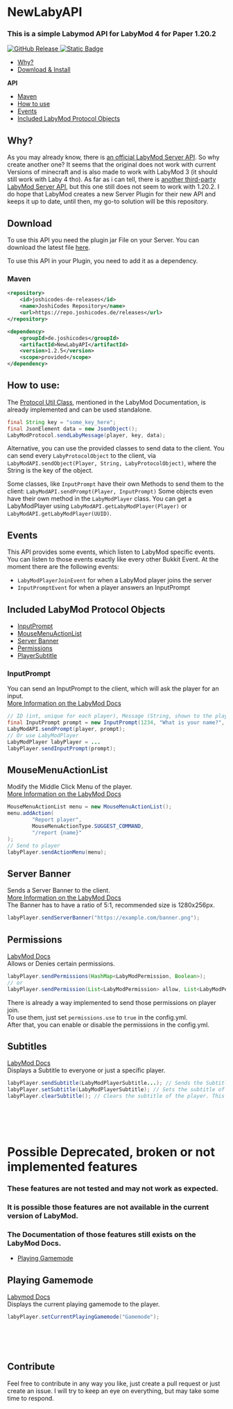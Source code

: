 # NewLabyAPI
### This is a simple Labymod API for LabyMod 4 for Paper 1.20.2

<a href="https://github.com/JoshiCodes/NewLabyAPI/releases/latest">
    <img alt="GitHub Release" src="https://img.shields.io/github/v/release/JoshiCodes/NewLabyAPI?include_prereleases">
</a>
<a href="https://www.spigotmc.org/resources/newlabyapi.118310/">
    <img alt="Static Badge" src="https://img.shields.io/badge/Spigot-download-yellow">
</a>

<br>

- [Why?](#why)
- [Download & Install](#download)
    
<b>API</b>
- [Maven](#maven)
- [How to use](#how-to-use)
- [Events](#events)
- [Included LabyMod Protocol Objects](#included-labymod-protocol-objects)

## Why?
As you may already know, there is [an official LabyMod Server API](https://github.com/LabyMod/labymod-server-api). So why create another one?
It seems that the original does not work with current Versions of minecraft and is also made to work with LabyMod 3 (it should still work with Laby 4 tho).
As far as i can tell, there is [another third-party LabyMod Server API](https://www.spigotmc.org/resources/labymod-server-api-1-8-1-17-1.92724/), but this one still does not seem to work with 1.20.2.
I do hope that LabyMod creates a new Server Plugin for their new API and keeps it up to date, until then, my go-to solution will be this repository.

## Download
To use this API you need the plugin jar File on your Server.
You can download the latest file [here](https://github.com/JoshiCodes/NewLabyAPI/releases).

To use this API in your Plugin, you need to add it as a dependency.
### Maven
````xml
<repository>
    <id>joshicodes-de-releases</id>
    <name>JoshiCodes Repository</name>
    <url>https://repo.joshicodes.de/releases</url>
</repository>

<dependency>
    <groupId>de.joshicodes</groupId>
    <artifactId>NewLabyAPI</artifactId>
    <version>1.2.5</version>
    <scope>provided</scope>
</dependency>
````

## How to use:
The [Protocol Util Class](https://docs.labymod.net/pages/server/protocol/protocol/#utils-class), mentioned in the LabyMod Documentation,
is already implemented and can be used standalone.

````java
final String key = "some_key_here";
final JsonElement data = new JsonObject();
LabyModProtocol.sendLabyMessage(player, key, data);
````

Alternative, you can use the provided classes to send data to the client.
You can send every ``LabyProtocolObject`` to the client, via `LabyModAPI.sendObject(Player, String, LabyProtocolObject)`, where the String is the key of the object.

Some classes, like ``InputPrompt`` have their own Methods to send them to the client:
``LabyModAPI.sendPrompt(Player, InputPrompt)``
Some objects even have their own method in the ``LabyModPlayer`` class.
You can get a LabyModPlayer using ``LabyModAPI.getLabyModPlayer(Player)`` or ``LabyModAPI.getLabyModPlayer(UUID)``.

## Events
This API provides some events, which listen to LabyMod specific events.
You can listen to those events exactly like every other Bukkit Event.
At the moment there are the following events:
- ``LabyModPlayerJoinEvent`` for when a LabyMod player joins the server
- ``InputPromptEvent`` for when a player answers an InputPrompt

## Included LabyMod Protocol Objects

- [InputPrompt](#inputprompt)
- [MouseMenuActionList](#mousemenuactionlist)
- [Server Banner](#server-banner)
- [Permissions](#permissions)
- [PlayerSubtitle](#subtitles)

### InputPrompt
You can send an InputPrompt to the client, which will ask the player for an input. <br>
[More Information on the LabyMod Docs](https://docs.labymod.net/pages/server/minecraft/input_prompt/)
````java
// ID (int, unique for each player), Message (String, shown to the player), Value (String, default value), Placeholder (String, placeholder)
final InputPrompt prompt = new InputPrompt(1234, "What is your name?", "<Name>", "<Name>");
LabyModAPI.sendPrompt(player, prompt);
// Or use LabyModPlayer
LabyModPlayer labyPlayer = ...
labyPlayer.sendInputPrompt(prompt);
````

## MouseMenuActionList
Modify the Middle Click Menu of the player. <br>
[More Information on the LabyMod Docs](https://docs.labymod.net/pages/server/labymod/action_menu/)
````java
MouseMenuActionList menu = new MouseMenuActionList();
menu.addAction(
        "Report player",
        MouseMenuActionType.SUGGEST_COMMAND,
        "/report {name}"
);
// Send to player
labyPlayer.sendActionMenu(menu);
````

## Server Banner
Sends a Server Banner to the client. <br>
[More Information on the LabyMod Docs](https://docs.labymod.net/pages/server/displays/tablist/#server-banner) <br>
The Banner has to have a ratio of 5:1, recommended size is 1280x256px.
````java
labyPlayer.sendServerBanner("https://example.com/banner.png");
````

## Permissions
[LabyMod Docs](https://docs.labymod.net/pages/server/moderation/permissions/) <br>
Allows or Denies certain permissions.
````java
labyPlayer.sendPermissions(HashMap<LabyModPermission, Boolean>);
// or
labyPlayer.sendPermission(List<LabyModPermission> allow, List<LabyModPermission> deny);
````
There is already a way implemented to send those permissions on player join.<br>
To use them, just set ``permissions.use`` to ``true`` in the config.yml. <br>
After that, you can enable or disable the permissions in the config.yml.

## Subtitles
[LabyMod Docs](https://docs.labymod.net/pages/server/displays/subtitles/) <br>
Displays a Subtitle to everyone or just a specific player.
````java
labyPlayer.sendSubtitle(LabyModPlayerSubtitle...); // Sends the Subtitles to just this player
labyPlayer.setSubtitle(LabyModPlayerSubtitle); // Sets the subtitle of the player. This updates the subtitle for everyone.
labyPlayer.clearSubtitle(); // Clears the subtitle of the player. This updates the subtitle for everyone.

````

<br><br><br>

# Possible Deprecated, broken or not implemented features
### These features are not tested and may not work as expected.
### It is possible those features are not available in the current version of LabyMod.
### The Documentation of those features still exists on the LabyMod Docs.

- [Playing Gamemode](#playing-gamemode)

## Playing Gamemode
[Labymod Docs](https://docs.labymod.net/pages/server/labymod/gamemode/) <br>
Displays the current playing gamemode to the player.<br>
````java
labyPlayer.setCurrentPlayingGamemode("Gamemode");
````

<br><br><br>

## Contribute
Feel free to contribute in any way you like, just create a pull request or just create an issue.
I will try to keep an eye on everything, but may take some time to respond.
